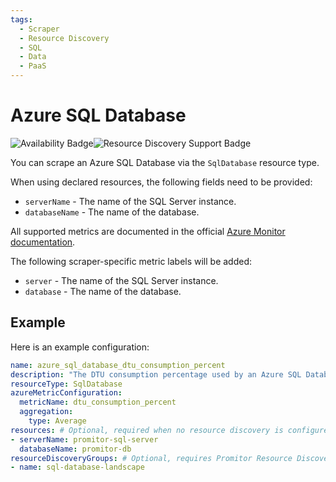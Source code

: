 ```yaml
---
tags:
  - Scraper
  - Resource Discovery
  - SQL
  - Data
  - PaaS
---
```


# Azure SQL Database

![Availability Badge](https://img.shields.io/badge/Available%20Starting-v1.1-green.svg)![Resource Discovery Support Badge](https://img.shields.io/badge/Support%20for%20Resource%20Discovery-Yes-green.svg)

You can scrape an Azure SQL Database via the `SqlDatabase` resource type.

When using declared resources, the following fields need to be provided:

- `serverName` - The name of the SQL Server instance.
- `databaseName` - The name of the database.

All supported metrics are documented in the official [Azure Monitor documentation](https://docs.microsoft.com/en-us/azure/azure-monitor/platform/metrics-supported#microsoftsqlserversdatabases).

The following scraper-specific metric labels will be added:

- `server` - The name of the SQL Server instance.
- `database` - The name of the database.

## Example

Here is an example configuration:

```yaml
name: azure_sql_database_dtu_consumption_percent
description: "The DTU consumption percentage used by an Azure SQL Database."
resourceType: SqlDatabase
azureMetricConfiguration:
  metricName: dtu_consumption_percent
  aggregation:
    type: Average
resources: # Optional, required when no resource discovery is configured
- serverName: promitor-sql-server
  databaseName: promitor-db
resourceDiscoveryGroups: # Optional, requires Promitor Resource Discovery agent (https://promitor.io/concepts/how-it-works#using-resource-discovery)
- name: sql-database-landscape
```
